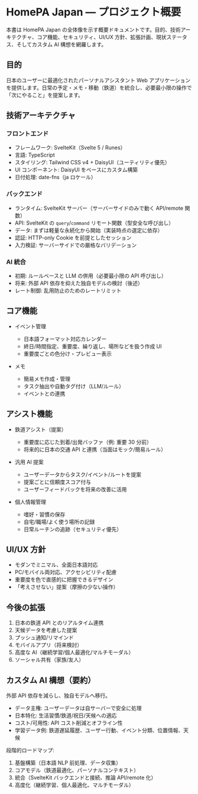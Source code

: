 # HomePA Japan — プロジェクト概要

本書は HomePA Japan の全体像を示す概要ドキュメントです。目的、技術アーキテクチャ、コア機能、セキュリティ、UI/UX 方針、拡張計画、現状ステータス、そしてカスタム AI 構想を網羅します。

## 目的

日本のユーザーに最適化されたパーソナルアシスタント Web アプリケーションを提供します。日常の予定・メモ・移動（鉄道）を統合し、必要最小限の操作で「次にやること」を提案します。

## 技術アーキテクチャ

### フロントエンド

- フレームワーク: SvelteKit（Svelte 5 / Runes）
- 言語: TypeScript
- スタイリング: Tailwind CSS v4 + DaisyUI（ユーティリティ優先）
- UI コンポーネント: DaisyUI をベースにカスタム構築
- 日付処理: date-fns（ja ロケール）

### バックエンド

- ランタイム: SvelteKit サーバー（サーバーサイドのみで動く API/remote 関数）
- API: SvelteKit の `query`/`command` リモート関数（型安全な呼び出し）
- データ: まずは軽量な永続化から開始（実装時点の選定に依存）
- 認証: HTTP-only Cookie を前提としたセッション
- 入力検証: サーバーサイドでの厳格なバリデーション

### AI 統合

- 初期: ルールベースと LLM の併用（必要最小限の API 呼び出し）
- 将来: 外部 API 依存を抑えた独自モデルの検討（後述）
- レート制御: 乱用防止のためのレートリミット

## コア機能

- イベント管理
  - 日本語フォーマット対応カレンダー
  - 終日/時間指定、重要度、繰り返し、場所などを扱う作成 UI
  - 重要度ごとの色分け・プレビュー表示

- メモ
  - 簡易メモ作成・管理
  - タスク抽出や自動タグ付け（LLM/ルール）
  - イベントとの連携

## アシスト機能

- 鉄道アシスト（提案）
  - 重要度に応じた到着/出発バッファ（例: 重要 30 分前）
  - 将来的に日本の交通 API と連携（当面はモック/簡易ルール）

- 汎用 AI 提案
  - ユーザーデータからタスク/イベント/ルートを提案
  - 提案ごとに信頼度スコア付与
  - ユーザーフィードバックを将来の改善に活用

- 個人情報管理
  - 嗜好・習慣の保存
  - 自宅/職場/よく使う場所の記録
  - 日常ルーチンの追跡（セキュリティ優先）

## UI/UX 方針

- モダンでミニマル、全面日本語対応
- PC/モバイル両対応、アクセシビリティ配慮
- 重要度を色で直感的に把握できるデザイン
- 「考えさせない」提案（摩擦の少ない操作）

## 今後の拡張

1. 日本の鉄道 API とのリアルタイム連携
2. 天候データを考慮した提案
3. プッシュ通知/リマインド
4. モバイルアプリ（将来検討）
5. 高度な AI（継続学習/個人最適化/マルチモーダル）
6. ソーシャル共有（家族/友人）

## カスタム AI 構想（要約）

外部 API 依存を減らし、独自モデルへ移行。

- データ主権: ユーザーデータは自サーバーで安全に処理
- 日本特化: 生活習慣/鉄道/祝日/天候への適応
- コスト/可用性: API コスト削減とオフライン性
- 学習データ例: 鉄道遅延履歴、ユーザー行動、イベント分類、位置情報、天候

段階的ロードマップ:

1. 基盤構築（日本語 NLP 前処理、データ収集）
2. コアモデル（鉄道最適化、パーソナルコンテキスト）
3. 統合（SvelteKit バックエンドと接続、推論 API/remote 化）
4. 高度化（継続学習、個人最適化、マルチモーダル）
